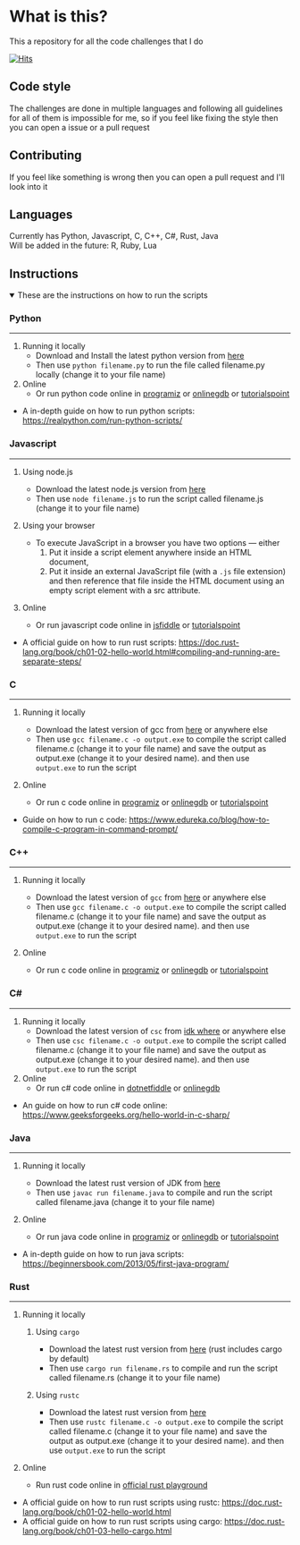 <!-- markdownlint-disable MD033 -->
# **What is this?**

This a repository for all the code challenges that I do

[![Hits](https://hits.seeyoufarm.com/api/count/incr/badge.svg?url=https%3A%2F%2Fgithub.com%2Fwasi-master%2Fcoding-challenges&count_bg=%2379C83D&title_bg=%23555555&icon=&icon_color=%23E7E7E7&title=repo%20views&edge_flat=false)](https://hits.seeyoufarm.com)

## Code style

The challenges are done in multiple languages and following all guidelines for all of them is impossible for me, so if you feel like fixing the style then you can open a issue or a pull request

## Contributing

If you feel like something is wrong then you can open a pull request and I'll look into it

## Languages

Currently has Python, Javascript, C, C++, C#, Rust, Java<br>
Will be added in the future: R, Ruby, Lua

## Instructions

<details open>
<summary>These are the instructions on how to run the scripts</summary>

### Python

------------------------------------------------------------------

1. Running it locally
   - Download and Install the latest python version from [here](https://www.python.org/downloads/)
   - Then use `python filename.py` to run the file called filename.py locally (change it to your file name)
2. Online
   - Or run python code online in [programiz](https://www.programiz.com/python-programming/online-compiler/) or [onlinegdb](https://www.onlinegdb.com/online_python_compiler) or [tutorialspoint](https://www.tutorialspoint.com/execute_python_online.php)
  
- A in-depth guide on how to run python scripts: <https://realpython.com/run-python-scripts/>

### Javascript

------------------------------------------------------------------

1. Using node.js
    - Download the latest node.js version from [here](https://nodejs.org/en/download/)
    - Then use `node filename.js` to run the script called filename.js (change it to your file name)

2. Using your browser

   - To execute JavaScript in a browser you have two options — either
     1. Put it inside a script element anywhere inside an HTML document,
     2. Put it inside an external JavaScript file (with a `.js` file extension) and then reference that file inside the HTML document using an empty script element with a src attribute.
3. Online
   - Or run javascript code online in [jsfiddle](https://jsfiddle.net) or [tutorialspoint](https://www.tutorialspoint.com/online_javascript_editor.php)

- A official guide on how to run rust scripts: <https://doc.rust-lang.org/book/ch01-02-hello-world.html#compiling-and-running-are-separate-steps/>

### C

------------------------------------------------------------------

1. Running it locally
   - Download the latest version of gcc from [here](https://sourceforge.net/projects/mingw/files/latest/download) or anywhere else
   - Then use `gcc filename.c -o output.exe` to compile the script called filename.c (change it to your file name) and save the output as output.exe (change it to your desired name). and then use `output.exe` to run the script

2. Online
   - Or run c code online in [programiz](https://www.programiz.com/c-programming/online-compiler/) or [onlinegdb](https://www.onlinegdb.com/online_python_compiler) or [tutorialspoint](https://www.tutorialspoint.com/compile_c_online.php)

- Guide on how to run c code: <https://www.edureka.co/blog/how-to-compile-c-program-in-command-prompt/>

### C++

------------------------------------------------------------------

1. Running it locally
   - Download the latest version of `gcc` from [here](https://sourceforge.net/projects/mingw/files/latest/download) or anywhere else
   - Then use `gcc filename.c -o output.exe` to compile the script called filename.c (change it to your file name) and save the output as output.exe (change it to your desired name). and then use `output.exe` to run the script

2. Online
   - Or run c code online in [programiz](https://www.programiz.com/c-programming/online-compiler/) or [onlinegdb](https://www.onlinegdb.com/online_c++_compiler) or [tutorialspoint](https://www.tutorialspoint.com/compile_cpp_online.php)

### C\#

------------------------------------------------------------------

1. Running it locally
   - Download the latest version of `csc` from [idk where](https://www.youtube.com/watch?v=dQw4w9WgXcQ "Possible link") or anywhere else
   - Then use `csc filename.c -o output.exe` to compile the script called filename.c (change it to your file name) and save the output as output.exe (change it to your desired name). and then use `output.exe` to run the script
2. Online
   - Or run c# code online in [dotnetfiddle](https://dotnetfiddle.net) or [onlinegdb](https://www.onlinegdb.com/online_csharp_compiler)

- An guide on how to run c# code online: <https://www.geeksforgeeks.org/hello-world-in-c-sharp/>

### Java

------------------------------------------------------------------

1. Running it locally
    - Download the latest rust version of JDK from [here](https://www.oracle.com/java/technologies/javase-jdk11-downloads.html)
    - Then use `javac run filename.java` to compile and run the script called filename.java (change it to your file name)

2. Online
   - Or run java code online in [programiz](https://www.programiz.com/java-programming/online-compiler/) or [onlinegdb](https://www.onlinegdb.com/online_java_compiler) or [tutorialspoint](https://www.tutorialspoint.com/compile_java_online.php)
  
- A in-depth guide on how to run java scripts: <https://beginnersbook.com/2013/05/first-java-program/>

### Rust

------------------------------------------------------------------

1. Running it locally
   1. Using `cargo`
       - Download the latest rust version from [here](https://www.rust-lang.org/tools/install) (rust includes cargo by default)
       - Then use `cargo run filename.rs` to compile and run the script called filename.rs (change it to your file name)

   2. Using `rustc`
       - Download the latest rust version from [here](https://www.rust-lang.org/tools/install)
       - Then use `rustc filename.c -o output.exe` to compile the script called filename.c (change it to your file name) and save the output as output.exe (change it to your desired name). and then use `output.exe` to run the script

2. Online
   - Run rust code online in [official rust playground](https://play.rust-lang.org)
  
- A official guide on how to run rust scripts using rustc: <https://doc.rust-lang.org/book/ch01-02-hello-world.html>
- A official guide on how to run rust scripts using cargo: <https://doc.rust-lang.org/book/ch01-03-hello-cargo.html>

</details>
